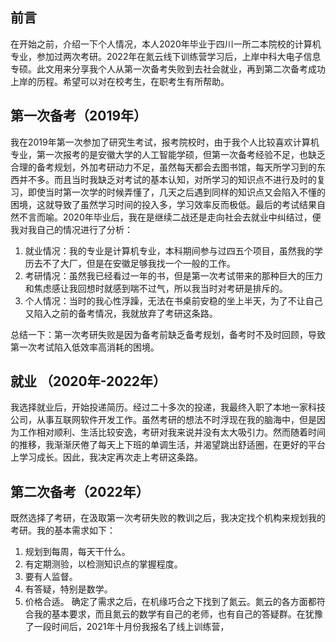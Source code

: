 ## 前言

在开始之前，介绍一下个人情况，本人2020年毕业于四川一所二本院校的计算机专业，参加过两次考研。2022年在氮云线下训练营学习后，上岸中科大电子信息专硕。此文用来分享我个人从第一次备考失败到去社会就业，再到第二次备考成功上岸的历程。希望可以对在校考生，在职考生有所帮助。

## 第一次备考（2019年）

我在2019年第一次参加了研究生考试，报考院校时，由于我个人比较喜欢计算机专业，第一次报考的是安徽大学的人工智能学硕，但第一次备考经验不足，也缺乏合理的备考规划，外加考研动力不足，虽然每天都会去图书馆，每天所学习到的东西并不多。而且当时我缺乏对考试的基本认知，对所学习的知识点不进行及时的复习，即使当时第一次学的时候弄懂了，几天之后遇到同样的知识点又会陷入不懂的困境，这就导致了虽然学习时间的投入多，学习效率反而极低。最后的考试结果自然不言而喻。2020年毕业后，我在是继续二战还是走向社会去就业中纠结过，便我对我自己的情况进行了分析：

1. 就业情况：我的专业是计算机专业，本科期间参与过四五个项目，虽然我的学历去不了大厂，但是在安徽足够我找一个一般的工作。
2. 考研情况：虽然我已经看过一年的书，但是第一次考试带来的那种巨大的压力和焦虑感让我回想时就感到喘不过气，所以我当时对考研是排斥的。
3. 个人情况：当时的我心性浮躁，无法在书桌前安稳的坐上半天，为了不让自己又陷入之前的备考情况，我就放弃了考研这条路。

总结一下：第一次考研失败是因为备考前缺乏备考规划，备考时不及时回顾，导致第一次考试陷入低效率高消耗的困境。

## 就业 （2020年-2022年）

我选择就业后，开始投递简历。经过二十多次的投递，我最终入职了本地一家科技公司，从事互联网软件开发工作。虽然考研的想法不时浮现在我的脑海中，但是因为工作相对顺利、生活比较安逸，考研对我来说并没有太大吸引力。然而随着时间的推移，我渐渐厌倦了每天上下班的单调生活，并渴望跳出舒适圈，在更好的平台上学习成长。因此，我决定再次走上考研这条路。

## 第二次备考（2022年）

既然选择了考研，在汲取第一次考研失败的教训之后，我决定找个机构来规划我的考研。我的基本需求如下：
1. 规划到每周，每天干什么。
2. 有定期测验，以检测知识点的掌握程度。
3. 要有人监督。
4. 有答疑，特别是数学。
5. 价格合适。
确定了需求之后，在机缘巧合之下找到了氮云。氮云的各方面都符合我的基本要求，而且氮云的数学有自己的老师，也有自己的答疑群。在犹豫了一段时间后，2021年十月份我报名了线上训练营，